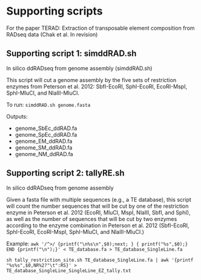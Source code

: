 # Supporting scripts
For the paper TERAD: Extraction of transposable element composition from RADseq data (Chak et al. In revision)

## Supporting script 1: simddRAD.sh
In silico ddRADseq from genome assembly (simddRAD.sh)

This script will cut a genome assembly by the five sets of restriction enzymes from Peterson et al. 2012: SbfI-EcoRI, SphI-EcoRI, EcoRI-MspI, SphI-MluCI, and NlaIII-MluCI.

To run: 
`simddRAD.sh genome.fasta`

Outputs: 
- genome_SbEc_ddRAD.fa
- genome_SpEc_ddRAD.fa
- genome_EM_ddRAD.fa
- genome_SM_ddRAD.fa
- genome_NM_ddRAD.fa

## Supporting script 2: tallyRE.sh
In silico ddRADseq from genome assembly

Given a fasta file with multiple sequences (e.g., a TE database), this script will count the number sequences that will be cut by one of the restriction enzyme in Peterson et al. 2012 (EcoRI, MluCI, MspI, NlaIII, SbfI, and SphI), as well as the number of sequences that will be cut by two enzymes according to the enzyme combination in Peterson et al. 2012 (SbfI-EcoRI, SphI-EcoRI, EcoRI-MspI, SphI-MluCI, and NlaIII-MluCI.)

Example: 
`awk '/^>/ {printf("\n%s\n",$0);next; } { printf("%s",$0);}  END {printf("\n");}' < TE_database.fa > TE_database_SingleLine.fa`

`sh tally_restriction_site.sh TE_database_SingleLine.fa | awk '{printf "%s%s",$0,NR%2?"\t":RS}' > TE_database_SingleLine_SingleLine_EZ_tally.txt`
